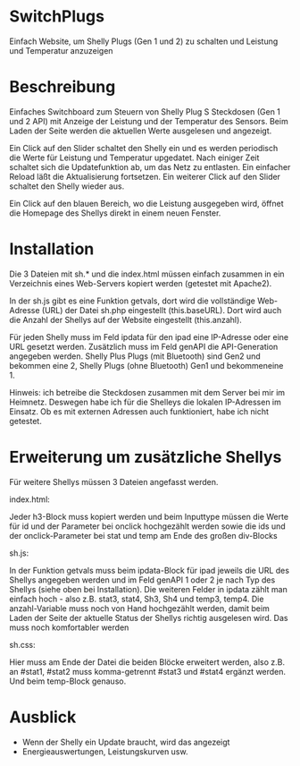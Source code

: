 # SwitchPlugs
Einfach Website, um Shelly Plugs (Gen 1 und 2) zu schalten und Leistung und Temperatur anzuzeigen

# Beschreibung
Einfaches Switchboard zum Steuern von Shelly Plug S Steckdosen (Gen 1 und 2 API) mit Anzeige der Leistung und der Temperatur des Sensors. 
Beim Laden der Seite werden die aktuellen Werte ausgelesen und angezeigt.

Ein Click auf den Slider schaltet den Shelly ein und es werden periodisch die Werte für Leistung und Temperatur upgedatet. Nach einiger Zeit schaltet sich die Updatefunktion ab, um das Netz zu entlasten. Ein einfacher Reload läßt die Aktualisierung fortsetzen.
Ein weiterer Click auf den Slider schaltet den Shelly wieder aus.

Ein Click auf den blauen Bereich, wo die Leistung ausgegeben wird, öffnet die Homepage des Shellys direkt in einem neuen Fenster.

# Installation
Die 3 Dateien mit sh.* und die index.html müssen einfach zusammen in ein Verzeichnis eines Web-Servers kopiert werden (getestet mit Apache2).

In der sh.js gibt es eine Funktion getvals, dort wird die vollständige Web-Adresse (URL) der Datei sh.php eingestellt (this.baseURL). Dort wird auch die Anzahl der Shellys auf der Website eingestellt (this.anzahl).

Für jeden Shelly muss im Feld ipdata für den ipad eine IP-Adresse oder eine URL gesetzt werden. Zusätzlich muss im Feld genAPI die API-Generation angegeben werden. Shelly Plus Plugs (mit Bluetooth) sind Gen2 und bekommen eine 2, Shelly Plugs (ohne Bluetooth) Gen1 und bekommeneine 1.

Hinweis: ich betreibe die Steckdosen zusammen mit dem Server bei mir im Heimnetz. Deswegen habe ich für die Shelleys die lokalen IP-Adressen im Einsatz. Ob es mit externen Adressen auch funktioniert, habe ich nicht getestet.

# Erweiterung um zusätzliche Shellys
Für weitere Shellys müssen 3 Dateien angefasst werden.

index.html: 

Jeder h3-Block muss kopiert werden und beim Inputtype müssen die Werte für id und der Parameter bei onclick hochgezählt werden sowie die ids und der onclick-Parameter bei stat und temp am Ende des großen div-Blocks

sh.js: 

In der Funktion getvals muss beim ipdata-Block für ipad jeweils die URL des Shellys angegeben werden und im Feld genAPI 1 oder 2 je nach Typ des Shellys (siehe oben bei Installation). Die weiteren Felder in ipdata zählt man einfach hoch - also z.B. stat3, stat4, Sh3, Sh4 und temp3, temp4.
Die anzahl-Variable muss noch von Hand hochgezählt werden, damit beim Laden der Seite der aktuelle Status der Shellys richtig ausgelesen wird. Das muss noch komfortabler werden

sh.css: 

Hier muss am Ende der Datei die beiden Blöcke erweitert werden, also z.B. an #stat1, #stat2 muss komma-getrennt #stat3 und #stat4 ergänzt werden. Und beim temp-Block genauso.

# Ausblick
- Wenn der Shelly ein Update braucht, wird das angezeigt
- Energieauswertungen, Leistungskurven usw.
